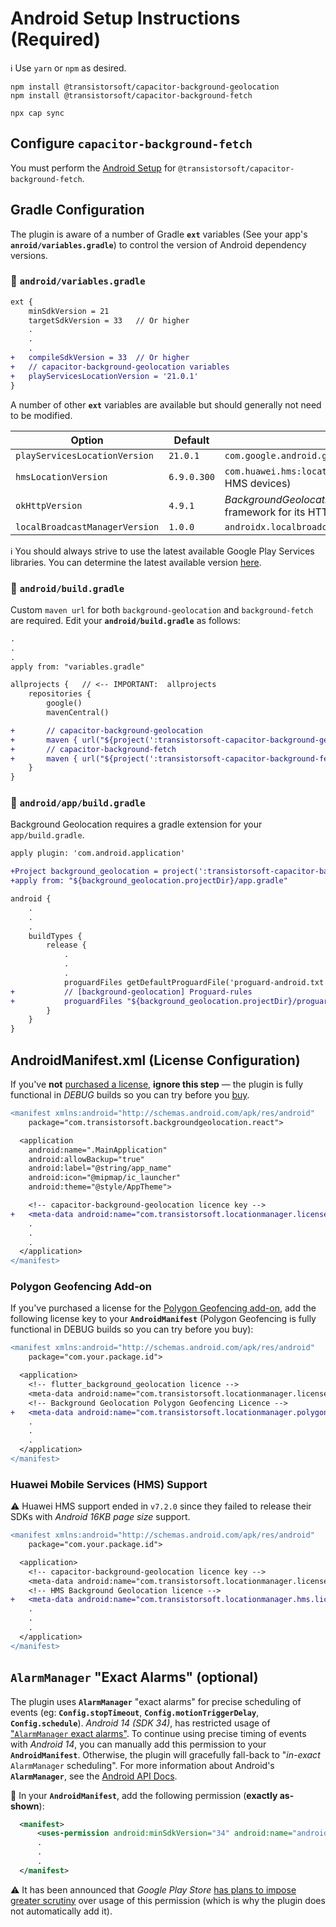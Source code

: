 # Android Setup Instructions (Required)

:information_source: Use `yarn` or `npm` as desired.

```
npm install @transistorsoft/capacitor-background-geolocation
npm install @transistorsoft/capacitor-background-fetch

npx cap sync
```

## Configure `capacitor-background-fetch`

You must perform the [Android Setup](https://github.com/transistorsoft/capacitor-background-fetch/blob/master/help/INSTALL-ANDROID.md) for `@transistorsoft/capacitor-background-fetch`.


## Gradle Configuration

The plugin is aware of a number of Gradle **`ext`** variables (See your app's **`anroid/variables.gradle`**) to control the version of Android dependency versions.

### :open_file_folder: **`android/variables.gradle`**

```diff
ext {
    minSdkVersion = 21
    targetSdkVersion = 33   // Or higher
    .
    .
    .
+   compileSdkVersion = 33  // Or higher
+   // capacitor-background-geolocation variables
+   playServicesLocationVersion = '21.0.1'
}
```

A number of other **`ext`** variables are available but should generally not need to be modified.

| Option             | Default     | Description |
|--------------------|------------|--------------|
|`playServicesLocationVersion`  | `21.0.1` | `com.google.android.gms:play-services-location` |
|`hmsLocationVersion`  | `6.9.0.300` | `com.huawei.hms:location` (When running on Huawei HMS devices)|
|`okHttpVersion`     | `4.9.1`    | *BackgroundGeolocation* uses the excellent [okhttp](https://square.github.io/okhttp/) framework for its HTTP Service |
|`localBroadcastManagerVersion`  | `1.0.0` | `androidx.localbroadcastmanager:localbroadcastmanager` |


:information_source: You should always strive to use the latest available Google Play Services libraries.  You can determine the latest available version [here](https://developers.google.com/android/guides/setup).


### :open_file_folder: **`android/build.gradle`**

Custom `maven url` for both `background-geolocation` and `background-fetch` are required.  Edit your **`android/build.gradle`** as follows:

```diff
.
.
.
apply from: "variables.gradle"

allprojects {	// <-- IMPORTANT:  allprojects
    repositories {
        google()
        mavenCentral()

+       // capacitor-background-geolocation
+       maven { url("${project(':transistorsoft-capacitor-background-geolocation').projectDir}/libs") }
+       // capacitor-background-fetch
+       maven { url("${project(':transistorsoft-capacitor-background-fetch').projectDir}/libs") }
    }
}
```

### :open_file_folder: **`android/app/build.gradle`**

Background Geolocation requires a gradle extension for your `app/build.gradle`.

```diff
apply plugin: 'com.android.application'

+Project background_geolocation = project(':transistorsoft-capacitor-background-geolocation')
+apply from: "${background_geolocation.projectDir}/app.gradle"

android {
    .
    .
    .
    buildTypes {
        release {
            .
            .
            .
            proguardFiles getDefaultProguardFile('proguard-android.txt'), 'proguard-rules.pro'
+           // [background-geolocation] Proguard-rules
+           proguardFiles "${background_geolocation.projectDir}/proguard-rules.pro"
        }
    }
}
```

## AndroidManifest.xml (License Configuration)

If you've **not** [purchased a license](https://www.transistorsoft.com/shop/products/capacitor-background-geolocation#plans), **ignore this step** &mdash; the plugin is fully functional in *DEBUG* builds so you can try before you [buy](https://www.transistorsoft.com/shop/products/capacitor-background-geolocation#plans).

```diff
<manifest xmlns:android="http://schemas.android.com/apk/res/android"
    package="com.transistorsoft.backgroundgeolocation.react">

  <application
    android:name=".MainApplication"
    android:allowBackup="true"
    android:label="@string/app_name"
    android:icon="@mipmap/ic_launcher"
    android:theme="@style/AppTheme">

    <!-- capacitor-background-geolocation licence key -->
+   <meta-data android:name="com.transistorsoft.locationmanager.license" android:value="YOUR_LICENCE_KEY_HERE" />
    .
    .
    .
  </application>
</manifest>
```

### Polygon Geofencing Add-on

If you've purchased a license for the [Polygon Geofencing add-on](https://shop.transistorsoft.com/products/polygon-geofencing), add the following license key to your __`AndroidManifest`__ (Polygon Geofencing is fully functional in DEBUG builds so you can try before you buy):

```diff
<manifest xmlns:android="http://schemas.android.com/apk/res/android"
    package="com.your.package.id">

  <application>
    <!-- flutter_background_geolocation licence -->
    <meta-data android:name="com.transistorsoft.locationmanager.license" android:value="YOUR_LICENCE_KEY_HERE" />
    <!-- Background Geolocation Polygon Geofencing Licence -->
+   <meta-data android:name="com.transistorsoft.locationmanager.polygon.license" android:value="YOUR_POLYGON_LICENCE_KEY_HERE" />
    .
    .
    .
  </application>
</manifest>
```

### Huawei Mobile Services (HMS) Support
:warning: Huawei HMS support ended in `v7.2.0` since they failed to release their SDKs with *Android 16KB page size* support.

<!-- If you've [purchased an *HMS Background Geolocation* License](https://shop.transistorsoft.com/collections/frontpage/products/huawei-background-geolocation) for installing the plugin on _Huawei_ devices without *Google Play Services* installed, add your *HMS Background Geolocation* license key: -->

```diff
<manifest xmlns:android="http://schemas.android.com/apk/res/android"
    package="com.your.package.id">

  <application>
    <!-- capacitor-background-geolocation licence key -->
    <meta-data android:name="com.transistorsoft.locationmanager.license" android:value="YOUR_LICENCE_KEY_HERE" />
    <!-- HMS Background Geolocation licence -->
+   <meta-data android:name="com.transistorsoft.locationmanager.hms.license" android:value="YOUR_HMS_LICENCE_KEY_HERE" />
    .
    .
    .
  </application>
</manifest>
```



## `AlarmManager` "Exact Alarms" (optional)

The plugin uses __`AlarmManager`__ "exact alarms" for precise scheduling of events (eg: __`Config.stopTimeout`__, __`Config.motionTriggerDelay`__, __`Config.schedule`__).  *Android 14 (SDK 34)*, has restricted usage of ["`AlarmManager` exact alarms"](https://developer.android.com/about/versions/14/changes/schedule-exact-alarms).  To continue using precise timing of events with *Android 14*, you can manually add this permission to your __`AndroidManifest`__.  Otherwise, the plugin will gracefully fall-back to "*in-exact* `AlarmManager` scheduling".  For more information about Android's __`AlarmManager`__, see the [Android API Docs](https://developer.android.com/training/scheduling/alarms).

:open_file_folder: In your __`AndroidManifest`__, add the following permission (**exactly as-shown**):

```xml
  <manifest>
      <uses-permission android:minSdkVersion="34" android:name="android.permission.USE_EXACT_ALARM" />
      .
      .
      .
  </manifest>
```
:warning: It has been announced that *Google Play Store* [has plans to impose greater scrutiny](https://support.google.com/googleplay/android-developer/answer/13161072?sjid=3640341614632608469-NA) over usage of this permission (which is why the plugin does not automatically add it).



